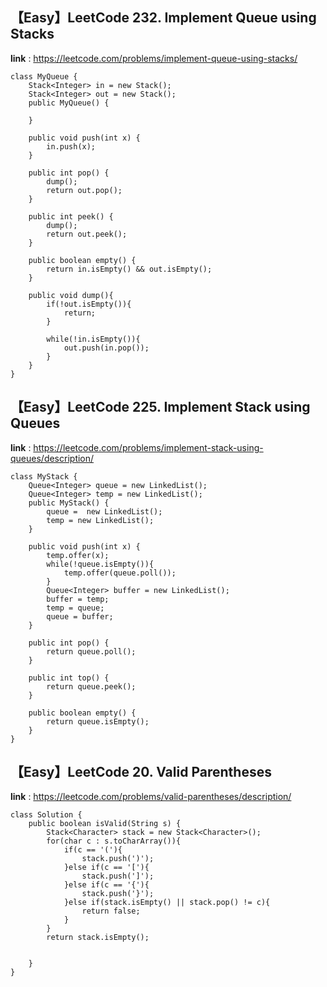 ## 【Easy】LeetCode 232. Implement Queue using Stacks
**link** : https://leetcode.com/problems/implement-queue-using-stacks/

```
class MyQueue {
    Stack<Integer> in = new Stack();
    Stack<Integer> out = new Stack();
    public MyQueue() {
        
    }
    
    public void push(int x) {
        in.push(x);
    }
    
    public int pop() {
        dump();
        return out.pop();
    }
    
    public int peek() {
        dump();
        return out.peek();
    }
    
    public boolean empty() {
        return in.isEmpty() && out.isEmpty();
    }

    public void dump(){
        if(!out.isEmpty()){
            return;
        }

        while(!in.isEmpty()){
            out.push(in.pop());
        }
    }
}
```

## 【Easy】LeetCode 225. Implement Stack using Queues
**link** : https://leetcode.com/problems/implement-stack-using-queues/description/


```
class MyStack {
    Queue<Integer> queue = new LinkedList();
    Queue<Integer> temp = new LinkedList();
    public MyStack() {
        queue =  new LinkedList();
        temp = new LinkedList();
    }
    
    public void push(int x) {
        temp.offer(x);
        while(!queue.isEmpty()){
            temp.offer(queue.poll());
        }
        Queue<Integer> buffer = new LinkedList();
        buffer = temp;
        temp = queue;
        queue = buffer;
    }
    
    public int pop() {
        return queue.poll();
    }
    
    public int top() {
        return queue.peek();
    }
    
    public boolean empty() {
        return queue.isEmpty();
    }
}

```

## 【Easy】LeetCode 20. Valid Parentheses
**link** : https://leetcode.com/problems/valid-parentheses/description/

```
class Solution {
    public boolean isValid(String s) {
        Stack<Character> stack = new Stack<Character>();
        for(char c : s.toCharArray()){
            if(c == '('){
                stack.push(')');
            }else if(c == '['){
                stack.push(']');
            }else if(c == '{'){
                stack.push('}');
            }else if(stack.isEmpty() || stack.pop() != c){
                return false;
            }
        }
        return stack.isEmpty();
                
         
    }
}
```
